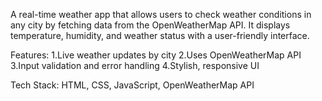 A real-time weather app that allows users to check weather conditions in any city by fetching data from the OpenWeatherMap API.
It displays temperature, humidity, and weather status with a user-friendly interface.

Features:
1.Live weather updates by city
2.Uses OpenWeatherMap API
3.Input validation and error handling
4.Stylish, responsive UI

Tech Stack: HTML, CSS, JavaScript, OpenWeatherMap API
